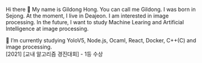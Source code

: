 Hi there 👋
My name is Gildong Hong. You can call me Gildong. I was born in Sejong. At the moment, I live in Deajeon.
I am interested in image processing. In the future, I want to study Machine Learing and Artificial Intelligence at image processing.

🌱 I’m currently studying YoloV5, Node.js, Ocaml, React, Docker, C++(C) and image processing.
<br/>  [2021] [교내 알고리즘 경진대회] - 1등 수상